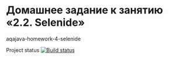 # Домашнее задание к занятию «2.2. Selenide»
aqajava-homework-4-selenide

Project status 
[![Build status](https://ci.appveyor.com/api/projects/status/9wcnvc7is5mydgiy?svg=true)](https://ci.appveyor.com/project/Kingwood15/aqajava-homework-4-selenide)
